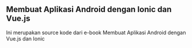 ## Membuat Aplikasi Android dengan Ionic dan Vue.js

Ini merupakan source kode dari e-book Membuat Aplikasi Android dengan Vue.js dan Ionic